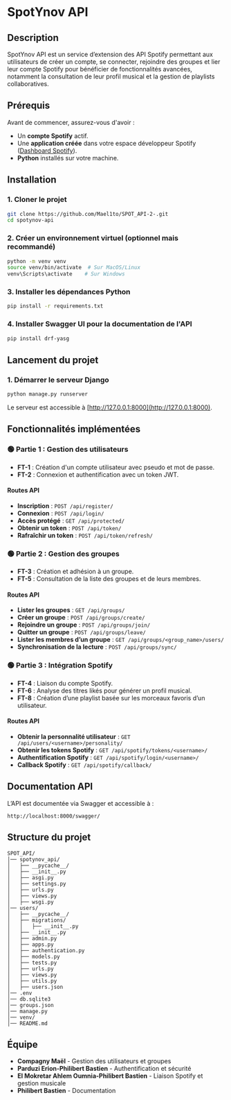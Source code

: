 # SpotYnov API

## Description
SpotYnov API est un service d’extension des API Spotify permettant aux utilisateurs de créer un compte, se connecter, rejoindre des groupes et lier leur compte Spotify pour bénéficier de fonctionnalités avancées, notamment la consultation de leur profil musical et la gestion de playlists collaboratives.

## Prérequis
Avant de commencer, assurez-vous d'avoir :
- Un **compte Spotify** actif.
- Une **application créée** dans votre espace développeur Spotify ([Dashboard Spotify](https://developer.spotify.com/dashboard/applications)).
- **Python** installés sur votre machine.

## Installation

### 1. Cloner le projet
```bash
git clone https://github.com/Mael1to/SPOT_API-2-.git
cd spotynov-api
```

### 2. Créer un environnement virtuel (optionnel mais recommandé)
```bash
python -m venv venv
source venv/bin/activate  # Sur MacOS/Linux
venv\Scripts\activate    # Sur Windows
```

### 3. Installer les dépendances Python
```bash
pip install -r requirements.txt
```

### 4. Installer Swagger UI pour la documentation de l'API
```bash
pip install drf-yasg
```

## Lancement du projet

### 1. Démarrer le serveur Django
```bash
python manage.py runserver
```
Le serveur est accessible à [http://127.0.0.1:8000](http://127.0.0.1:8000).

## Fonctionnalités implémentées

### 🟢 Partie 1 : Gestion des utilisateurs
- **FT-1** : Création d'un compte utilisateur avec pseudo et mot de passe.
- **FT-2** : Connexion et authentification avec un token JWT.

#### Routes API
- **Inscription** : `POST /api/register/`
- **Connexion** : `POST /api/login/`
- **Accès protégé** : `GET /api/protected/`
- **Obtenir un token** : `POST /api/token/`
- **Rafraîchir un token** : `POST /api/token/refresh/`

### 🟢 Partie 2 : Gestion des groupes
- **FT-3** : Création et adhésion à un groupe.
- **FT-5** : Consultation de la liste des groupes et de leurs membres.

#### Routes API
- **Lister les groupes** : `GET /api/groups/`
- **Créer un groupe** : `POST /api/groups/create/`
- **Rejoindre un groupe** : `POST /api/groups/join/`
- **Quitter un groupe** : `POST /api/groups/leave/`
- **Lister les membres d’un groupe** : `GET /api/groups/<group_name>/users/`
- **Synchronisation de la lecture** : `POST /api/groups/sync/`

### 🟢 Partie 3 : Intégration Spotify
- **FT-4** : Liaison du compte Spotify.
- **FT-6** : Analyse des titres likés pour générer un profil musical.
- **FT-8** : Création d’une playlist basée sur les morceaux favoris d’un utilisateur.

#### Routes API
- **Obtenir la personnalité utilisateur** : `GET /api/users/<username>/personality/`
- **Obtenir les tokens Spotify** : `GET /api/spotify/tokens/<username>/`
- **Authentification Spotify** : `GET /api/spotify/login/<username>/`
- **Callback Spotify** : `GET /api/spotify/callback/`

## Documentation API
L’API est documentée via Swagger et accessible à :
```
http://localhost:8000/swagger/
```

## Structure du projet
```
SPOT_API/
│── spotynov_api/
│   ├── __pycache__/
│   ├── __init__.py
│   ├── asgi.py
│   ├── settings.py
│   ├── urls.py
│   ├── views.py
│   ├── wsgi.py
│── users/
│   ├── __pycache__/
│   ├── migrations/
│   │   ├── __init__.py
│   ├── __init__.py
│   ├── admin.py
│   ├── apps.py
│   ├── authentication.py
│   ├── models.py
│   ├── tests.py
│   ├── urls.py
│   ├── views.py
│   ├── utils.py
│   ├── users.json
│── .env
│── db.sqlite3
│── groups.json
│── manage.py
│── venv/
│── README.md
```

## Équipe
- **Compagny Maël** - Gestion des utilisateurs et groupes
- **Parduzi Erion-Philibert Bastien** - Authentification et sécurité
- **El Mokretar Ahlem Oumnia-Philibert Bastien** - Liaison Spotify et gestion musicale
- **Philibert Bastien** - Documentation
